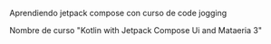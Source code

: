 Aprendiendo jetpack compose con curso de code jogging

Nombre de curso "Kotlin with Jetpack Compose Ui and Mataeria 3"